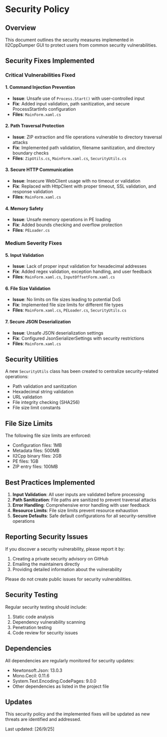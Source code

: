 # Security Policy

## Overview

This document outlines the security measures implemented in Il2CppDumper GUI to protect users from common security vulnerabilities.

## Security Fixes Implemented

### Critical Vulnerabilities Fixed

#### 1. Command Injection Prevention
- **Issue**: Unsafe use of `Process.Start()` with user-controlled input
- **Fix**: Added input validation, path sanitization, and secure ProcessStartInfo configuration
- **Files**: `MainForm.xaml.cs`

#### 2. Path Traversal Protection
- **Issue**: ZIP extraction and file operations vulnerable to directory traversal attacks
- **Fix**: Implemented path validation, filename sanitization, and directory boundary checks
- **Files**: `ZipUtils.cs`, `MainForm.xaml.cs`, `SecurityUtils.cs`

#### 3. Secure HTTP Communication
- **Issue**: Insecure WebClient usage with no timeout or validation
- **Fix**: Replaced with HttpClient with proper timeout, SSL validation, and response validation
- **Files**: `MainForm.xaml.cs`

#### 4. Memory Safety
- **Issue**: Unsafe memory operations in PE loading
- **Fix**: Added bounds checking and overflow protection
- **Files**: `PELoader.cs`

### Medium Severity Fixes

#### 5. Input Validation
- **Issue**: Lack of proper input validation for hexadecimal addresses
- **Fix**: Added regex validation, exception handling, and user feedback
- **Files**: `MainForm.xaml.cs`, `InputOffsetForm.xaml.cs`

#### 6. File Size Validation
- **Issue**: No limits on file sizes leading to potential DoS
- **Fix**: Implemented file size limits for different file types
- **Files**: `MainForm.xaml.cs`, `PELoader.cs`, `SecurityUtils.cs`

#### 7. Secure JSON Deserialization
- **Issue**: Unsafe JSON deserialization settings
- **Fix**: Configured JsonSerializerSettings with security restrictions
- **Files**: `MainForm.xaml.cs`

## Security Utilities

A new `SecurityUtils` class has been created to centralize security-related operations:

- Path validation and sanitization
- Hexadecimal string validation
- URL validation
- File integrity checking (SHA256)
- File size limit constants

## File Size Limits

The following file size limits are enforced:

- Configuration files: 1MB
- Metadata files: 500MB
- Il2Cpp binary files: 2GB
- PE files: 1GB
- ZIP entry files: 100MB

## Best Practices Implemented

1. **Input Validation**: All user inputs are validated before processing
2. **Path Sanitization**: File paths are sanitized to prevent traversal attacks
3. **Error Handling**: Comprehensive error handling with user feedback
4. **Resource Limits**: File size limits prevent resource exhaustion
5. **Secure Defaults**: Safe default configurations for all security-sensitive operations

## Reporting Security Issues

If you discover a security vulnerability, please report it by:

1. Creating a private security advisory on GitHub
2. Emailing the maintainers directly
3. Providing detailed information about the vulnerability

Please do not create public issues for security vulnerabilities.

## Security Testing

Regular security testing should include:

1. Static code analysis
2. Dependency vulnerability scanning
3. Penetration testing
4. Code review for security issues

## Dependencies

All dependencies are regularly monitored for security updates:

- Newtonsoft.Json: 13.0.3
- Mono.Cecil: 0.11.6
- System.Text.Encoding.CodePages: 9.0.0
- Other dependencies as listed in the project file

## Updates

This security policy and the implemented fixes will be updated as new threats are identified and addressed.

Last updated: [26/9/25]
